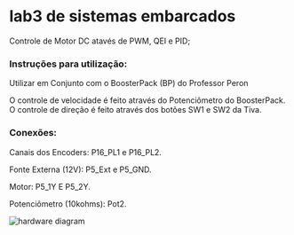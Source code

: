 # lab3 de sistemas embarcados
Controle de Motor DC atavés de PWM, QEI e PID;

### Instruções para utilização:

Utilizar em Conjunto com o BoosterPack (BP) do Professor Peron

O controle de velocidade é feito através do Potenciômetro do BoosterPack.
O controle de direção é feito através dos botões SW1 e SW2 da Tiva.

### Conexões:

Canais dos Encoders: P16_PL1 e P16_PL2.

Fonte Externa (12V): P5_Ext e P5_GND.

Motor: P5_1Y E P5_2Y.

Potenciômetro (10kohms): Pot2.



![hardware diagram](https://user-images.githubusercontent.com/24701106/69471401-608abe80-0d7d-11ea-8070-8ada115b35d8.png)
